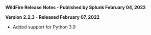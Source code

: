 **WildFire Release Notes - Published by Splunk February 04, 2022**


**Version 2.2.3 - Released February 07, 2022**

* Added support for Python 3.9